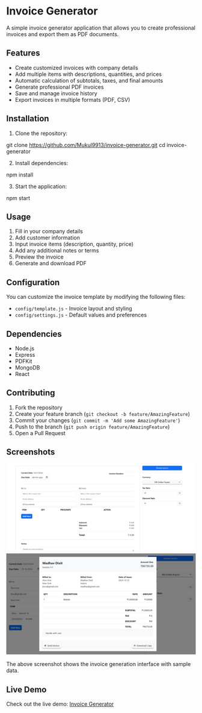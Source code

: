 
# Invoice Generator

A simple invoice generator application that allows you to create professional invoices and export them as PDF documents.

## Features

- Create customized invoices with company details
- Add multiple items with descriptions, quantities, and prices
- Automatic calculation of subtotals, taxes, and final amounts
- Generate professional PDF invoices
- Save and manage invoice history
- Export invoices in multiple formats (PDF, CSV)

## Installation

1. Clone the repository:

git clone https://github.com/Mukul9913/invoice-generator.git
cd invoice-generator


2. Install dependencies:

npm install


3. Start the application:

npm start


## Usage

1. Fill in your company details
2. Add customer information
3. Input invoice items (description, quantity, price)
4. Add any additional notes or terms
5. Preview the invoice
6. Generate and download PDF

## Configuration

You can customize the invoice template by modifying the following files:
- `config/template.js` - Invoice layout and styling
- `config/settings.js` - Default values and preferences

## Dependencies

- Node.js
- Express
- PDFKit
- MongoDB
- React

## Contributing

1. Fork the repository
2. Create your feature branch (`git checkout -b feature/AmazingFeature`)
3. Commit your changes (`git commit -m 'Add some AmazingFeature'`)
4. Push to the branch (`git push origin feature/AmazingFeature`)
5. Open a Pull Request
## Screenshots

![Invoice Generator](invoice1.PNG)
![Invoice Generator Modal](invoice2.PNG)

The above screenshot shows the invoice generation interface with sample data.



## Live Demo

Check out the live demo: [Invoice Generator](https://bespoke-concha-e82c4d.netlify.app/)

